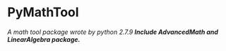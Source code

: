 # PyMathTool

*A math tool package wrote by python 2.7.9*
***Include AdvancedMath and LinearAlgebra package.***
